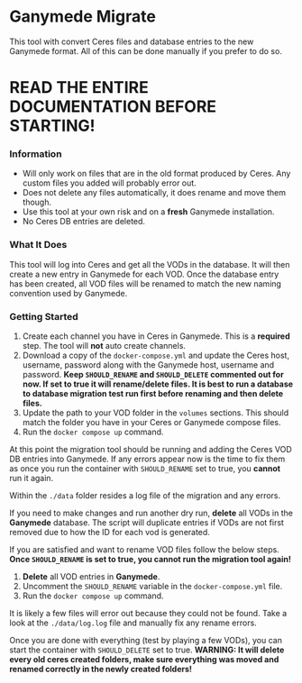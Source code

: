 # Ganymede Migrate

This tool with convert Ceres files and database entries to the new Ganymede format. All of this can be done manually if you prefer to do so.

# READ THE ENTIRE DOCUMENTATION BEFORE STARTING!

### Information

* Will only work on files that are in the old format produced by Ceres. Any custom files you added will probably error out.
* Does not delete any files automatically, it does rename and move them though.
* Use this tool at your own risk and on a **fresh** Ganymede installation.
* No Ceres DB entries are deleted.

### What It Does

This tool will log into Ceres and get all the VODs in the database. It will then create a new entry in Ganymede for each VOD. Once the database entry has been created, all VOD files will be renamed to match the new naming convention used by Ganymede.

### Getting Started

1. Create each channel you have in Ceres in Ganymede. This is a **required** step. The tool will **not** auto create channels.
2. Download a copy of the `docker-compose.yml` and update the Ceres host, username, password along with the Ganymede host, username and password. **Keep `SHOULD_RENAME` and `SHOULD_DELETE` commented out for now. If set to true it will rename/delete files. It is best to run a database to database migration test run first before renaming and then delete files.**
3. Update the path to your VOD folder in the `volumes` sections. This should match the folder you have in your Ceres or Ganymede compose files.
4. Run the `docker compose up` command.

At this point the migration tool should be running and adding the Ceres VOD DB entries into Ganymede. If any errors appear now is the time to fix them as once you run the container with `SHOULD_RENAME` set to true, you **cannot** run it again.

Within the `./data` folder resides a log file of the migration and any errors.

If you need to make changes and run another dry run, **delete** all VODs in the **Ganymede** database. The script will duplicate entries if VODs are not first removed due to how the ID for each vod is generated.

If you are satisfied and want to rename VOD files follow the below steps. **Once `SHOULD_RENAME` is set to true, you cannot run the migration tool again!**

1. **Delete** all VOD entries in **Ganymede**.
2. Uncomment the `SHOULD_RENAME` variable in the `docker-compose.yml` file.
3. Run the `docker compose up` command.

It is likely a few files will error out because they could not be found. Take a look at the `./data/log.log` file and manually fix any rename errors.

Once you are done with everything (test by playing a few VODs), you can start the container with `SHOULD_DELETE` set to true. **WARNING: It will delete every old ceres created folders, make sure everything was moved and renamed correctly in the newly created folders!**